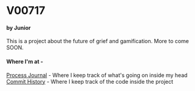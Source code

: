 # V00717
#### by Junior

This is a project about the future of grief and gamification. More to come SOON.

#### Where I'm at -

[Process Journal](https://juniorvigneault.github.io/grief_project/process/journal.html) - Where I keep track of what's going on inside my head \
[Commit History](https://github.com/juniorvigneault/grief_project/commits/main) - Where I keep track of the code inside the project
